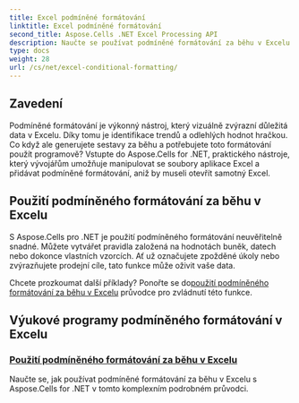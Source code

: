 ```yaml
---
title: Excel podmíněné formátování
linktitle: Excel podmíněné formátování
second_title: Aspose.Cells .NET Excel Processing API
description: Naučte se používat podmíněné formátování za běhu v Excelu pomocí Aspose.Cells for .NET. Tento podrobný průvodce pomáhá vývojářům automatizovat formátování Excelu.
type: docs
weight: 28
url: /cs/net/excel-conditional-formatting/
---
```

## Zavedení

Podmíněné formátování je výkonný nástroj, který vizuálně zvýrazní důležitá data v Excelu. Díky tomu je identifikace trendů a odlehlých hodnot hračkou. Co když ale generujete sestavy za běhu a potřebujete toto formátování použít programově? Vstupte do Aspose.Cells for .NET, praktického nástroje, který vývojářům umožňuje manipulovat se soubory aplikace Excel a přidávat podmíněné formátování, aniž by museli otevřít samotný Excel.

## Použití podmíněného formátování za běhu v Excelu

S Aspose.Cells pro .NET je použití podmíněného formátování neuvěřitelně snadné. Můžete vytvářet pravidla založená na hodnotách buněk, datech nebo dokonce vlastních vzorcích. Ať už označujete zpožděné úkoly nebo zvýrazňujete prodejní cíle, tato funkce může oživit vaše data.

 Chcete prozkoumat další příklady? Ponořte se do[použití podmíněného formátování za běhu v Excelu](./applying-conditional-formatting-at-runtime/) průvodce pro zvládnutí této funkce.



## Výukové programy podmíněného formátování v Excelu
### [Použití podmíněného formátování za běhu v Excelu](./applying-conditional-formatting-at-runtime/)
Naučte se, jak používat podmíněné formátování za běhu v Excelu s Aspose.Cells for .NET v tomto komplexním podrobném průvodci.